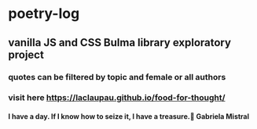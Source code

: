 ﻿# poetry-log
## vanilla JS and CSS Bulma library exploratory project
### quotes can be filtered by topic and female or all authors
### visit here https://laclaupau.github.io/food-for-thought/

#### I have a day. If I know how to seize it, I have a treasure.🧭 Gabriela Mistral
